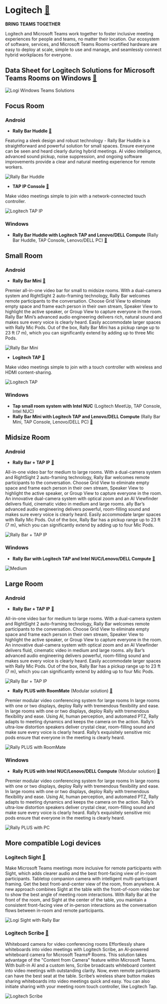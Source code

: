 # Logitech [🔗](https://www.logitech.com/en-us/video-collaboration/partners/microsoft.html)

**BRING TEAMS TOGETHER**

Logitech and Microsoft Teams work together to foster inclusive meeting experiences for people and teams, no matter their location. Our ecosystem of software, services, and Microsoft Teams Rooms-certified hardware are easy to deploy at scale, simple to use and manage, and seamlessly connect hybrid workplaces for everyone.

## Data Sheet for Logitech Solutions for Microsoft Teams Rooms on Windows [🔗](https://www.logitech.com/content/dam/logitech/en/video-collaboration/pdf/microsoftrooms.pdf)

![Logi Windows Teams Solutions](./../../images/vendors/logi/family-shot-desktop.png "Logi Windows Teams Solutions")

## Focus Room

### Android

- **Rally Bar Huddle** [🔗](https://www.logitech.com/en-us/products/video-conferencing/room-solutions/rallybarhuddle.960-001485.html)

Featuring a sleek design and robust technology - Rally Bar Huddle is a straightforward and powerful solution for small spaces. Ensure everyone can be seen and heard clearly during hybrid meetings. AI video intelligence, advanced sound pickup, noise suppression, and ongoing software improvements provide a clear and natural meeting experience for remote workers.

![Rally Bar Huddle](./../../images/vendors/logi/rally-bar-huddle-front-01.png "Rally Bar Huddle")

- **TAP IP Console** [🔗](https://www.logitech.com/en-us/products/video-conferencing/room-solutions/tap-ip.952-000085.html)

Make video meetings simple to join with a network-connected touch controller.

![Logitech TAP IP](./../../images/vendors/logi/logitech-tap-ip-partner-msft.png "Logitech TAP IP")

### Windows

- **Rally Bar Huddle with Logitech TAP and Lenovo/DELL Compute** (Rally Bar Huddle, TAP Console, Lenovo/DELL PC) [🔗](https://www.logitech.com/en-us/business/solutions/huddle-space.html)

## Small Room

### Android

- **Rally Bar Mini** [🔗](https://www.logitech.com/en-us/products/video-conferencing/room-solutions/rallybarmini.960-001336.html)

Premier all-in-one video bar for small to midsize rooms.
With a dual-camera system and RightSight 2 auto-framing technology, Rally Bar welcomes remote participants to the conversation. Choose Grid View to eliminate empty space and frame each person in their own stream, Speaker View to highlight the active speaker, or Group View to capture everyone in the room. Rally Bar Mini’s advanced audio engineering delivers rich, natural sound and makes sure every voice is clearly heard. Easily accommodate larger spaces with Rally Mic Pods. Out of the box, Rally Bar Mini has a pickup range up to 23 ft (7 m), which you can significantly extend by adding up to three Mic Pods.

![Rally Bar Mini](./../../images/vendors/logi/rally-bar-mini.png "Rally Bar Mini")

- **Logitech TAP** [🔗](https://www.logitech.com/en-us/products/video-conferencing/room-solutions/tap.939-001950.html)

Make video meetings simple to join with a touch controller with wireless and HDMI content-sharing.

![Logitech TAP](./../../images/vendors/logi/logitech-tap-partner-microsoft.png "Logitech TAP")

### Windows

- **Tap small room system with Intel NUC** (Logitech MeetUp, TAP Console, Intel NUC)
- **Rally Bar Mini with Logitech TAP and Lenovo/DELL Compute** (Rally Bar Mini, TAP Console, Lenovo/DELL PC) [🔗](https://www.logitech.com/en-us/business/solutions/ideation-space.html)

## Midsize Room

### Android

- **Rally Bar + TAP IP** [🔗](https://www.logitech.com/en-us/products/video-conferencing/room-solutions/rallybar.960-001308.html)

All-in-one video bar for medium to large rooms.
With a dual-camera system and RightSight 2 auto-framing technology, Rally Bar welcomes remote participants to the conversation. Choose Grid View to eliminate empty space and frame each person in their own stream, Speaker View to highlight the active speaker, or Group View to capture everyone in the room. An innovative dual-camera system with optical zoom and an AI Viewfinder delivers fluid, cinematic video in medium and large rooms. ally Bar’s advanced audio engineering delivers powerful, room-filling sound and makes sure every voice is clearly heard. Easily accommodate larger spaces with Rally Mic Pods. Out of the box, Rally Bar has a pickup range up to 23 ft (7 m), which you can significantly extend by adding up to four Mic Pods.

![Rally Bar + TAP IP](./../../images/vendors/logi/rally-bar-tap-ip-og-image.png "Rally Bar + TAP IP")

### Windows

- **Rally Bar with Logitech TAP and Intel NUC/Lenovo/DELL Compute** [🔗](https://www.logitech.com/en-us/business/solutions/traditional-conference-room.html)

![Medium](./../../images/vendors/logi/RallyBarMinismallroomsystemwithPC.png "Medium")

## Large Room

### Android

- **Rally Bar + TAP IP** [🔗](https://www.logitech.com/en-us/products/video-conferencing/room-solutions/rallybar.960-001308.html)

All-in-one video bar for medium to large rooms.
With a dual-camera system and RightSight 2 auto-framing technology, Rally Bar welcomes remote participants to the conversation. Choose Grid View to eliminate empty space and frame each person in their own stream, Speaker View to highlight the active speaker, or Group View to capture everyone in the room. An innovative dual-camera system with optical zoom and an AI Viewfinder delivers fluid, cinematic video in medium and large rooms. ally Bar’s advanced audio engineering delivers powerful, room-filling sound and makes sure every voice is clearly heard. Easily accommodate larger spaces with Rally Mic Pods. Out of the box, Rally Bar has a pickup range up to 23 ft (7 m), which you can significantly extend by adding up to four Mic Pods.

![Rally Bar + TAP IP](./../../images/vendors/logi/rally-bar-tap-ip-og-image.png "Rally Bar + TAP IP")

- **Rally PLUS with RoomMate** (Modular solution) [🔗](https://www.poly.com/us/en/solutions/platform/microsoft/video/teams-rooms-windows)

Premier modular video conferencing system for large rooms
In large rooms with one or two displays, deploy Rally with tremendous flexibility and ease. In large rooms with one or two displays, deploy Rally with tremendous flexibility and ease. Using AI, human perception, and automated PTZ, Rally adapts to meeting dynamics and keeps the camera on the action. Rally’s ultra-low distortion speakers deliver crystal clear, room-filling sound and make sure every voice is clearly heard. Rally’s exquisitely sensitive mic pods ensure that everyone in the meeting is clearly heard.

![Rally PLUS with RoomMate](./../../images/vendors/logi/rally-simple-to-setup-1-desktop-v2.png "Rally PLUS with RoomMate")


### Windows

- **Rally PLUS with Intel NUC/Lenovo/DELL Compute** (Modular solution) [🔗](https://www.poly.com/us/en/solutions/platform/microsoft/video/teams-rooms-windows)

Premier modular video conferencing system for large rooms
In large rooms with one or two displays, deploy Rally with tremendous flexibility and ease. In large rooms with one or two displays, deploy Rally with tremendous flexibility and ease. Using AI, human perception, and automated PTZ, Rally adapts to meeting dynamics and keeps the camera on the action. Rally’s ultra-low distortion speakers deliver crystal clear, room-filling sound and make sure every voice is clearly heard. Rally’s exquisitely sensitive mic pods ensure that everyone in the meeting is clearly heard.

![Rally PLUS with PC](./../../images/vendors/logi/rally-simple-to-setup-2-desktop-v2.png "Rally PLUS with PC")

## More compatible Logi devices

### Logitech Sight  [🔗](https://www.logitech.com/en-us/products/video-conferencing/room-solutions/sight.960-001510.html)

Make Microsoft Teams meetings more inclusive for remote participants with Sight, which adds clearer audio and the best front-facing view of in-room participants.
Tabletop companion camera with intelligent multi-participant framing. Get the best front-and-center view of the room, from anywhere.
A new approach combines Sight at the table with the front-of-room video bar to show the best angle of meeting room interactions.
With Rally Bar at the front of the room, and Sight at the center of the table, you maintain a consistent front-facing view of in-person interactions as the conversation flows between in-room and remote participants.

![Logi Sight with Rally Bar](./../../images/vendors/logi/sight-front-and-center-0423.png "Logi Sight with Rally Bar")

### Logitech Scribe  [🔗](https://www.logitech.com/en-us/products/video-conferencing/room-solutions/scribe.960-001332.html)

Whiteboard camera for video conferencing rooms
Effortlessly share whiteboards into video meetings with Logitech Scribe, an AI-powered whiteboard camera for Microsoft Teams® Rooms. This solution takes advantage of the "Content from Camera" feature within Microsoft Teams.
With built-in AI and a custom lens, Scribe broadcasts whiteboard content into video meetings with outstanding clarity. Now, even remote participants can have the best seat at the table. Scribe’s wireless share button makes sharing whiteboards into video meetings quick and easy. You can also initiate sharing with your meeting room touch controller, like Logitech Tap.

![Logitech Scribe](./../../images/vendors/logi/scribe-everyone-on-board-desktop-v2.png "Logitech Scribe")